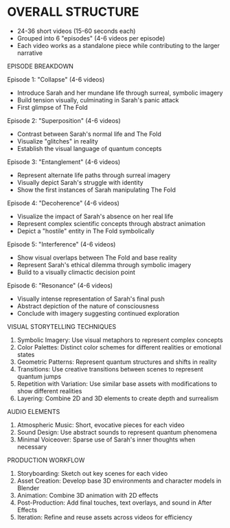 # OVERALL STRUCTURE

- 24-36 short videos (15-60 seconds each)
- Grouped into 6 "episodes" (4-6 videos per episode)
- Each video works as a standalone piece while contributing to the larger narrative

EPISODE BREAKDOWN

Episode 1: "Collapse" (4-6 videos)

- Introduce Sarah and her mundane life through surreal, symbolic imagery
- Build tension visually, culminating in Sarah's panic attack
- First glimpse of The Fold

Episode 2: "Superposition" (4-6 videos)

- Contrast between Sarah's normal life and The Fold
- Visualize "glitches" in reality
- Establish the visual language of quantum concepts

Episode 3: "Entanglement" (4-6 videos)

- Represent alternate life paths through surreal imagery
- Visually depict Sarah's struggle with identity
- Show the first instances of Sarah manipulating The Fold

Episode 4: "Decoherence" (4-6 videos)

- Visualize the impact of Sarah's absence on her real life
- Represent complex scientific concepts through abstract animation
- Depict a "hostile" entity in The Fold symbolically

Episode 5: "Interference" (4-6 videos)

- Show visual overlaps between The Fold and base reality
- Represent Sarah's ethical dilemma through symbolic imagery
- Build to a visually climactic decision point

Episode 6: "Resonance" (4-6 videos)

- Visually intense representation of Sarah's final push
- Abstract depiction of the nature of consciousness
- Conclude with imagery suggesting continued exploration

VISUAL STORYTELLING TECHNIQUES

1. Symbolic Imagery: Use visual metaphors to represent complex concepts
2. Color Palettes: Distinct color schemes for different realities or emotional states
3. Geometric Patterns: Represent quantum structures and shifts in reality
4. Transitions: Use creative transitions between scenes to represent quantum jumps
5. Repetition with Variation: Use similar base assets with modifications to show different realities
6. Layering: Combine 2D and 3D elements to create depth and surrealism

AUDIO ELEMENTS

1. Atmospheric Music: Short, evocative pieces for each video
2. Sound Design: Use abstract sounds to represent quantum phenomena
3. Minimal Voiceover: Sparse use of Sarah's inner thoughts when necessary

PRODUCTION WORKFLOW

1. Storyboarding: Sketch out key scenes for each video
2. Asset Creation: Develop base 3D environments and character models in Blender
3. Animation: Combine 3D animation with 2D effects
4. Post-Production: Add final touches, text overlays, and sound in After Effects
5. Iteration: Refine and reuse assets across videos for efficiency
